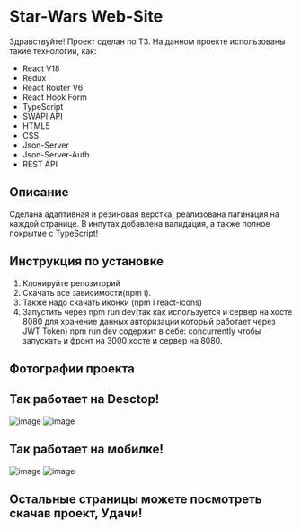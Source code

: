 # Star-Wars Web-Site

Здравствуйте! Проект сделан по ТЗ. На данном проекте использованы такие технологии, как:
- React V18
- Redux
- React Router V6
- React Hook Form
- TypeScript
- SWAPI API
- HTML5
- CSS
- Json-Server
- Json-Server-Auth
- REST API

## Описание
Сделана адаптивная и резиновая верстка, реализована пагинация на каждой странице. В инпутах добавлена валидация, а также полное покрытие с TypeScript!

## Инструкция по установке

1. Клонируйте репозиторий
2. Скачать все зависимости(npm i).
3. Также надо скачать иконки (npm i react-icons)
4. Запустить через npm run dev(так как используется и сервер на хосте 8080 для хранение данных авторизации который работает через JWT Token)
   npm run dev содержит в себе: concurrently чтобы запускать и фронт на 3000 хосте и сервер на 8080.

## Фотографии проекта
## Так работает на Desctop!
![image](https://github.com/user-attachments/assets/57299247-b317-490d-9f35-97c2150a8f37)
![image](https://github.com/user-attachments/assets/9eaab4e6-e823-41c3-a86e-5581c404f975)

## Так работает на мобилке!
![image](https://github.com/user-attachments/assets/cda76d92-5a19-45e6-8c86-23df32c5f922)
![image](https://github.com/user-attachments/assets/9b436114-be66-49b9-9567-c17ad9d1f976)

## Остальные страницы можете посмотреть скачав проект, Удачи!




